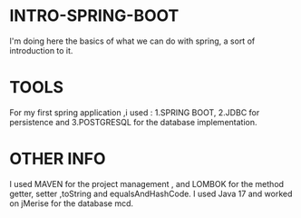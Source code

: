 # INTRO-SPRING-BOOT
I'm doing here the basics of what we can do with spring, a sort of introduction to it.

# TOOLS
For my first spring application ,i used :
 1.SPRING BOOT,
 2.JDBC for persistence and
 3.POSTGRESQL for the database implementation.

# OTHER INFO
I used MAVEN for the project management , and LOMBOK for the method getter, setter ,toString and equalsAndHashCode.
I used Java 17 and worked on jMerise for the database mcd.

